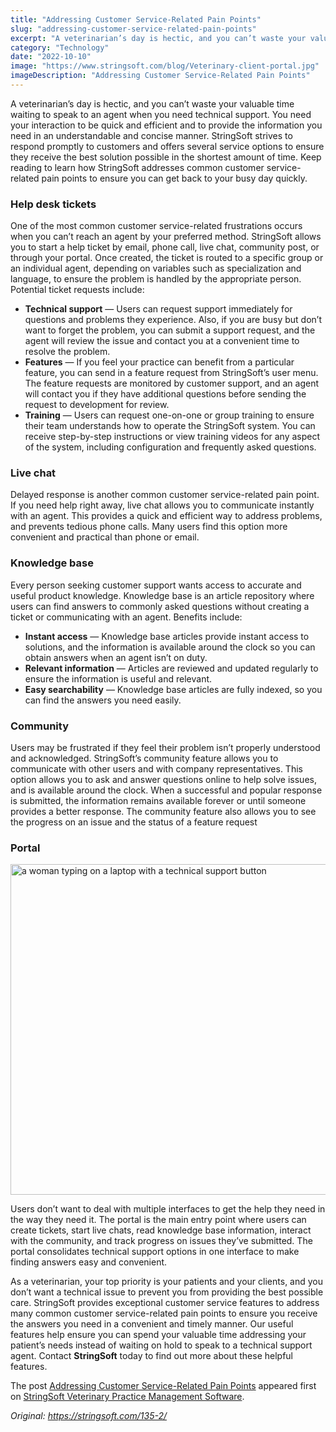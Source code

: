 ```yaml
---
title: "Addressing Customer Service-Related Pain Points"
slug: "addressing-customer-service-related-pain-points"
excerpt: "A veterinarian’s day is hectic, and you can’t waste your valuable time waiting to speak to an agent when you need technical support. You need your interaction to be quick and efficient and to provi…"
category: "Technology"
date: "2022-10-10"
image: "https://www.stringsoft.com/blog/Veterinary-client-portal.jpg"
imageDescription: "Addressing Customer Service-Related Pain Points"
---
```


<div class="fusion-fullwidth fullwidth-box fusion-builder-row-4 fusion-flex-container has-pattern-background has-mask-background nonhundred-percent-fullwidth non-hundred-percent-height-scrolling"><div class="fusion-builder-row fusion-row fusion-flex-align-items-flex-start fusion-flex-content-wrap"><div class="fusion-layout-column fusion_builder_column fusion-builder-column-3 fusion_builder_column_1_1 1_1 fusion-flex-column"><div class="fusion-column-wrapper fusion-column-has-shadow fusion-flex-justify-content-flex-start fusion-content-layout-column"><div class="fusion-text fusion-text-7"><p>A veterinarian’s day is hectic, and you can’t waste your valuable time waiting to speak to an agent when you need technical support. You need your interaction to be quick and efficient and to provide the information you need in an understandable and concise manner. StringSoft strives to respond promptly to customers and offers several service options to ensure they receive the best solution possible in the shortest amount of time. Keep reading to learn how StringSoft addresses common customer service-related pain points to ensure you can get back to your busy day quickly.</p>
<h3>Help desk tickets</h3>
<p>One of the most common customer service-related frustrations occurs when you can’t reach an agent by your preferred method. StringSoft allows you to start a help ticket by email, phone call, live chat, community post, or through your portal. Once created, the ticket is routed to a specific group or an individual agent, depending on variables such as specialization and language, to ensure the problem is handled by the appropriate person. Potential ticket requests include:</p>
<div class="su-list" style="margin-left: 0px;"></p>
<ul>
<li><i class="sui sui-paw" style="color: #18A3AB;"></i> <strong>Technical support</strong> — Users can request support immediately for questions and problems they experience. Also, if you are busy but don’t want to forget the problem, you can submit a support request, and the agent will review the issue and contact you at a convenient time to resolve the problem.</li>
<li><i class="sui sui-paw" style="color: #18A3AB;"></i> <strong>Features</strong> — If you feel your practice can benefit from a particular feature, you can send in a feature request from StringSoft’s user menu. The feature requests are monitored by customer support, and an agent will contact you if they have additional questions before sending the request to development for review.</li>
<li><i class="sui sui-paw" style="color: #18A3AB;"></i> <strong>Training</strong> — Users can request one-on-one or group training to ensure their team understands how to operate the StringSoft system. You can receive step-by-step instructions or view training videos for any aspect of the system, including configuration and frequently asked questions.</li>
</ul>
<p></div>
<h3>Live chat</h3>
<p>Delayed response is another common customer service-related pain point. If you need help right away, live chat allows you to communicate instantly with an agent. This provides a quick and efficient way to address problems, and prevents tedious phone calls. Many users find this option more convenient and practical than phone or email.</p>
<h3>Knowledge base</h3>
<p>Every person seeking customer support wants access to accurate and useful product knowledge. Knowledge base is an article repository where users can find answers to commonly asked questions without creating a ticket or communicating with an agent. Benefits include:</p>
<div class="su-list" style="margin-left: 0px;"></p>
<ul>
<li><i class="sui sui-paw" style="color: #18A3AB;"></i> <strong>Instant access</strong> — Knowledge base articles provide instant access to solutions, and the information is available around the clock so you can obtain answers when an agent isn’t on duty.</li>
<li><i class="sui sui-paw" style="color: #18A3AB;"></i> <strong>Relevant information</strong> — Articles are reviewed and updated regularly to ensure the information is useful and relevant.</li>
<li><i class="sui sui-paw" style="color: #18A3AB;"></i> <strong>Easy searchability</strong> — Knowledge base articles are fully indexed, so you can find the answers you need easily.</li>
</ul>
<p></div>
<h3>Community</h3>
<p>Users may be frustrated if they feel their problem isn’t properly understood and acknowledged. StringSoft’s community feature allows you to communicate with other users and with company representatives. This option allows you to ask and answer questions online to help solve issues, and is available around the clock. When a successful and popular response is submitted, the information remains available forever or until someone provides a better response. The community feature also allows you to see the progress on an issue and the status of a feature request</p>
<h3>Portal</h3>
</div><div class="fusion-image-element "><span class=" fusion-imageframe imageframe-none imageframe-4 hover-type-none"><img alt="a woman typing on a laptop with a technical support button" class="img-responsive wp-image-157" height="529" src="https://www.stringsoft.com/blog/Portal.jpg" width="1000" /></span></div><div class="fusion-text fusion-text-8"><p>Users don’t want to deal with multiple interfaces to get the help they need in the way they need it. The portal is the main entry point where users can create tickets, start live chats, read knowledge base information, interact with the community, and track progress on issues they’ve submitted. The portal consolidates technical support options in one interface to make finding answers easy and convenient.</p>
<p>As a veterinarian, your top priority is your patients and your clients, and you don’t want a technical issue to prevent you from providing the best possible care. StringSoft provides exceptional customer service features to address many common customer service-related pain points to ensure you receive the answers you need in a convenient and timely manner. Our useful features help ensure you can spend your valuable time addressing your patient’s needs instead of waiting on hold to speak to a technical support agent. Contact <strong>StringSoft</strong> today to find out more about these helpful features.</p>
</div></div></div></div></div>
<p>The post <a href="https://stringsoft.com/135-2/">Addressing Customer Service-Related Pain Points</a> appeared first on <a href="https://stringsoft.com">StringSoft Veterinary Practice Management Software</a>.</p>

*Original: https://stringsoft.com/135-2/*
